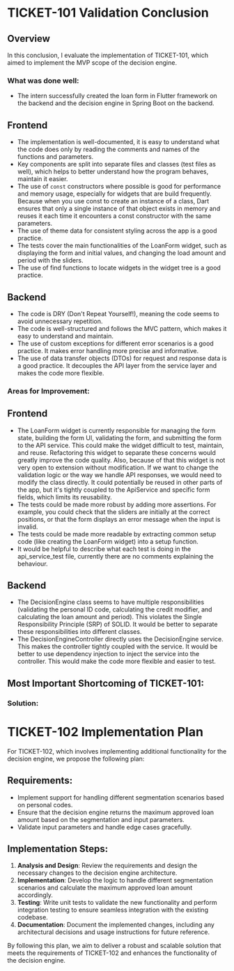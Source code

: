# TICKET-101 Validation Conclusion

## Overview
In this conclusion, I evaluate the implementation of TICKET-101, which aimed to implement the MVP scope of the decision engine.

### What was done well:
- The intern successfully created the loan form in Flutter framework on the backend and the decision engine in Spring Boot on the backend.

## Frontend
- The implementation is well-documented, it is easy to understand what the code does only by reading the comments and names of the functions and parameters.
- Key components are split into separate files and classes (test files as well), which helps to better understand how the program behaves, maintain it easier.
- The use of `const` constructors where possible is good for performance and memory usage, especially for widgets that are build frequently. Because when you use const to create an instance of a class, Dart ensures that only a single instance of that object exists in memory and reuses it each time it encounters a const constructor with the same parameters.
- The use of theme data for consistent styling across the app is a good practice. 
- The tests cover the main functionalities of the LoanForm widget, such as displaying the form and initial values, and changing the load amount and period with the sliders.
- The use of find functions to locate widgets in the widget tree is a good practice.

## Backend
- The code is DRY (Don't Repeat Yourself!), meaning the code seems to avoid unnecessary repetition.
- The code is well-structured and follows the MVC pattern, which makes it easy to understand and maintain.
- The use of custom exceptions for different error scenarios is a good practice. It makes error handling more precise and informative.
- The use of data transfer objects (DTOs) for request and response data is a good practice. It decouples the API layer from the service layer and makes the code more flexible.

### Areas for Improvement:

## Frontend
- The LoanForm widget is currently responsible for managing the form state, building the form UI, validating the form, and submitting the form to the API service. This could make the widget difficult to test, maintain, and reuse. Refactoring this widget to separate these concerns would greatly improve the code quality. Also, because of that this widget is not very open to extension without modification. If we want to change the validation logic or the way we handle API responses, we would need to modify the class directly. It could potentially be reused in other parts of the app, but it's tightly coupled to the ApiService and specific form fields, which limits its reusability.
- The tests could be made more robust by adding more assertions. For example, you could check that the sliders are initially at the correct positions, or that the form displays an error message when the input is invalid.
- The tests could be made more readable by extracting common setup code (like creating the LoanForm widget) into a setup function.
- It would be helpful to describe what each test is doing in the api_service_test file, currently there are no comments explaining the behaviour.

## Backend
- The DecisionEngine class seems to have multiple responsibilities (validating the personal ID code, calculating the credit modifier, and calculating the loan amount and period). This violates the Single Responsibility Principle (SRP) of SOLID. It would be better to separate these responsibilities into different classes.
- The DecisionEngineController directly uses the DecisionEngine service. This makes the controller tightly coupled with the service. It would be better to use dependency injection to inject the service into the controller. This would make the code more flexible and easier to test.

## Most Important Shortcoming of TICKET-101:

### Solution:

# TICKET-102 Implementation Plan
For TICKET-102, which involves implementing additional functionality for the decision engine, we propose the following plan:

## Requirements:
- Implement support for handling different segmentation scenarios based on personal codes.
- Ensure that the decision engine returns the maximum approved loan amount based on the segmentation and input parameters.
- Validate input parameters and handle edge cases gracefully.

## Implementation Steps:
1. **Analysis and Design**: Review the requirements and design the necessary changes to the decision engine architecture.
2. **Implementation**: Develop the logic to handle different segmentation scenarios and calculate the maximum approved loan amount accordingly.
3. **Testing**: Write unit tests to validate the new functionality and perform integration testing to ensure seamless integration with the existing codebase.
4. **Documentation**: Document the implemented changes, including any architectural decisions and usage instructions for future reference.

By following this plan, we aim to deliver a robust and scalable solution that meets the requirements of TICKET-102 and enhances the functionality of the decision engine.
